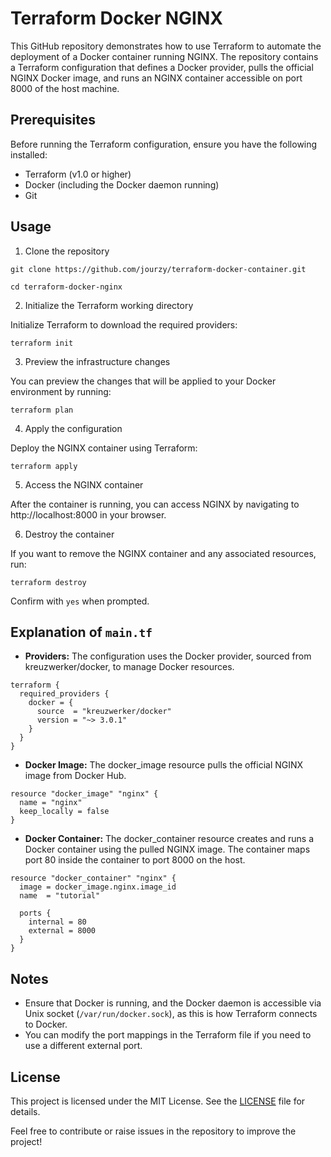 # Terraform Docker NGINX

This GitHub repository demonstrates how to use Terraform to automate the deployment of a Docker container running NGINX. The repository contains a Terraform configuration that defines a Docker provider, pulls the official NGINX Docker image, and runs an NGINX container accessible on port 8000 of the host machine.

## Prerequisites

Before running the Terraform configuration, ensure you have the following installed:

- Terraform (v1.0 or higher)
- Docker (including the Docker daemon running)
- Git

## Usage

1. Clone the repository

```git clone https://github.com/jourzy/terraform-docker-container.git```

```cd terraform-docker-nginx```

2. Initialize the Terraform working directory

Initialize Terraform to download the required providers:

```terraform init```

3. Preview the infrastructure changes

You can preview the changes that will be applied to your Docker environment by running:

```terraform plan```

4. Apply the configuration

Deploy the NGINX container using Terraform:

```terraform apply```

5. Access the NGINX container

After the container is running, you can access NGINX by navigating to http://localhost:8000 in your browser.

6. Destroy the container

If you want to remove the NGINX container and any associated resources, run:

```terraform destroy```

Confirm with ```yes``` when prompted.

## Explanation of ```main.tf```

- **Providers:** The configuration uses the Docker provider, sourced from kreuzwerker/docker, to manage Docker resources.

```
terraform {
  required_providers {
    docker = {
      source  = "kreuzwerker/docker"
      version = "~> 3.0.1"
    }
  }
}
```

- **Docker Image:** The docker_image resource pulls the official NGINX image from Docker Hub.

```
resource "docker_image" "nginx" {
  name = "nginx"
  keep_locally = false
}
```

- **Docker Container:** The docker_container resource creates and runs a Docker container using the pulled NGINX image. The container maps port 80 inside the container to port 8000 on the host.

```
resource "docker_container" "nginx" {
  image = docker_image.nginx.image_id
  name  = "tutorial"

  ports {
    internal = 80
    external = 8000
  }
}
```
## Notes

- Ensure that Docker is running, and the Docker daemon is accessible via Unix socket (```/var/run/docker.sock```), as this is how Terraform connects to Docker.
- You can modify the port mappings in the Terraform file if you need to use a different external port.

## License

This project is licensed under the MIT License. See the [LICENSE](https://opensource.org/license/MIT) file for details.



Feel free to contribute or raise issues in the repository to improve the project!



